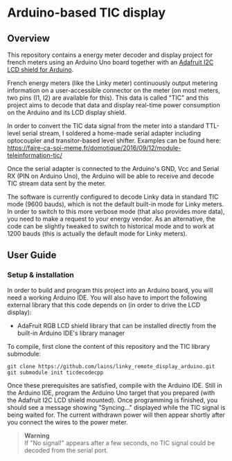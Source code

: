# Arduino-based TIC display

## Overview

This repository contains a energy meter decoder and display project for french meters using an Arduino Uno board together with an [Adafruit I2C LCD shield for Arduino](https://www.adafruit.com/product/772).

French energy meters (like the Linky meter) continuously output metering information on a user-accessible connector on the meter (on most meters, two pins (I1, I2) are available for this).
This data is called "TIC" and this project aims to decode that data and display real-time power consumption on the Arduino and its LCD display shield.

In order to convert the TIC data signal from the meter into a standard TTL-level serial stream, I soldered a home-made serial adapter including optocoupler and transitor-based level shifter. Examples can be found here: https://faire-ca-soi-meme.fr/domotique/2016/09/12/module-teleinformation-tic/

Once the serial adapter is connected to the Arduino's GND, Vcc and Serial RX (PIN on Arduino Uno), the Arduino will be able to receive and decode TIC stream data sent by the meter.

The software is currently configured to decode Linky data in standard TIC mode (9600 bauds), which is not the default built-in mode for Linky meters.
In order to switch to this more verbose mode (that also provides more data), you need to make a request to your energy vendor. As an alternative, the code can be slightly tweaked to switch to historical mode and to work at 1200 bauds (this is actually the default mode for Linky meters).

## User Guide

### Setup & installation

In order to build and program this project into an Arduino board, you will need a working Arduino IDE.
You will also have to import the following external library that this code depends on (in order to drive the LCD display):
* AdaFruit RGB LCD shield library that can be installed directly from the built-in Arduino IDE's library manager

To compile, first clone the content of this repository and the TIC library submodule:
```
git clone https://github.com/lains/linky_remote_display_arduino.git
git submodule init ticdecodecpp
```

Once these prerequisites are satisfied, compile with the Arduino IDE.
Still in the Arduino IDE, program the Arduino Uno target that you prepared (with the Adafruit I2C LCD shield mounted). Once programming is finished, you should see a message showing "Syncing..." displayed while the TIC signal is being waited for.
The current withdrawn power will then appear shortly after you connect the wires to the power meter.

> **Warning**  
> If "No signal!" appears after a few seconds, no TIC signal could be decoded from the serial port.
